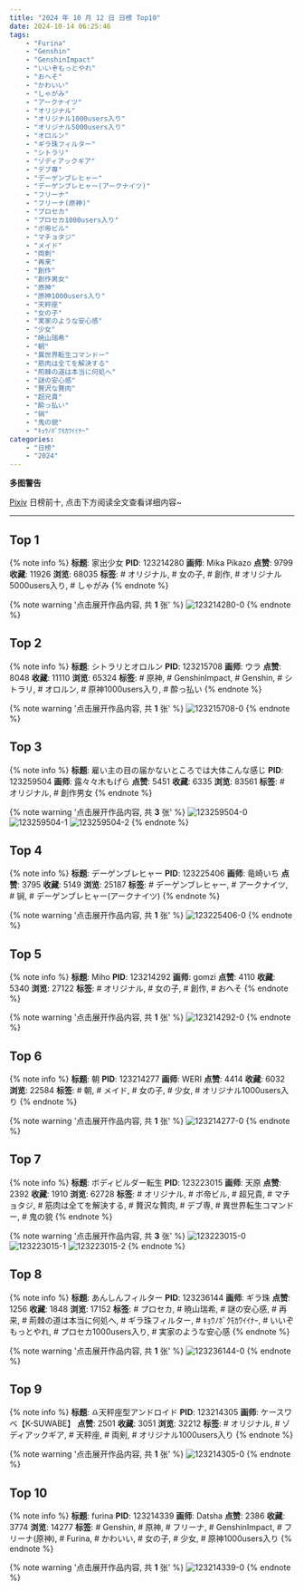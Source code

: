 ```yaml
---
title: "2024 年 10 月 12 日 日榜 Top10"
date: 2024-10-14 06:25:46
tags:
    - "Furina"
    - "Genshin"
    - "GenshinImpact"
    - "いいぞもっとやれ"
    - "おへそ"
    - "かわいい"
    - "しゃがみ"
    - "アークナイツ"
    - "オリジナル"
    - "オリジナル1000users入り"
    - "オリジナル5000users入り"
    - "オロルン"
    - "ギラ珠フィルター"
    - "シトラリ"
    - "ゾディアックギア"
    - "デブ専"
    - "デーゲンブレヒャー"
    - "デーゲンブレヒャー(アークナイツ)"
    - "フリーナ"
    - "フリーナ(原神)"
    - "プロセカ"
    - "プロセカ1000users入り"
    - "ボ帝ビル"
    - "マチョタジ"
    - "メイド"
    - "両剣"
    - "再来"
    - "創作"
    - "創作男女"
    - "原神"
    - "原神1000users入り"
    - "天秤座"
    - "女の子"
    - "実家のような安心感"
    - "少女"
    - "暁山瑞希"
    - "朝"
    - "異世界転生コマンドー"
    - "筋肉は全てを解決する"
    - "荊棘の道は本当に何処へ"
    - "謎の安心感"
    - "贅沢な贅肉"
    - "超兄貴"
    - "酔っ払い"
    - "锏"
    - "鬼の貌"
    - "ｷｮｳﾉﾎﾞｸﾓｶﾜｲｲﾅｰ"
categories:
    - "日榜"
    - "2024"
---
```


<i class="fa fa-triangle-exclamation"></i>**多图警告**<i class="fa fa-triangle-exclamation"></i>

[Pixiv](https://www.pixiv.net/) 日榜前十, 点击下方阅读全文查看详细内容~

<!-- more -->

---

## Top 1

{% note info %}
**标题**: 家出少女
**PID**: 123214280 **画师**: Mika Pikazo
**点赞**: 9799 **收藏**: 11926 **浏览**: 68035
**标签**: # オリジナル, # 女の子, # 創作, # オリジナル5000users入り, # しゃがみ
{% endnote %}

{% note warning '点击展开作品内容, 共 **1** 张' %}
![123214280-0](https://i.pixiv.re/img-original/img/2024/10/11/00/00/17/123214280_p0.png)
{% endnote %}

## Top 2

{% note info %}
**标题**: シトラリとオロルン
**PID**: 123215708 **画师**: ウラ
**点赞**: 8048 **收藏**: 11110 **浏览**: 65324
**标签**: # 原神, # GenshinImpact, # Genshin, # シトラリ, # オロルン, # 原神1000users入り, # 酔っ払い
{% endnote %}

{% note warning '点击展开作品内容, 共 **1** 张' %}
![123215708-0](https://i.pixiv.re/img-original/img/2024/10/11/00/34/43/123215708_p0.jpg)
{% endnote %}

## Top 3

{% note info %}
**标题**: 雇い主の目の届かないところでは大体こんな感じ
**PID**: 123259504 **画师**: 露々々木もげら
**点赞**: 5451 **收藏**: 6335 **浏览**: 83561
**标签**: # オリジナル, # 創作男女
{% endnote %}

{% note warning '点击展开作品内容, 共 **3** 张' %}
![123259504-0](https://i.pixiv.re/img-original/img/2024/10/12/16/38/42/123259504_p0.jpg)
![123259504-1](https://i.pixiv.re/img-original/img/2024/10/12/16/38/42/123259504_p1.jpg)
![123259504-2](https://i.pixiv.re/img-original/img/2024/10/12/16/38/42/123259504_p2.jpg)
{% endnote %}

## Top 4

{% note info %}
**标题**: デーゲンブレヒャー
**PID**: 123225406 **画师**: 竜崎いち
**点赞**: 3795 **收藏**: 5149 **浏览**: 25187
**标签**: # デーゲンブレヒャー, # アークナイツ, # 锏, # デーゲンブレヒャー(アークナイツ)
{% endnote %}

{% note warning '点击展开作品内容, 共 **1** 张' %}
![123225406-0](https://i.pixiv.re/img-original/img/2024/10/11/12/19/15/123225406_p0.jpg)
{% endnote %}

## Top 5

{% note info %}
**标题**: Miho
**PID**: 123214292 **画师**: gomzi
**点赞**: 4110 **收藏**: 5340 **浏览**: 27122
**标签**: # オリジナル, # 女の子, # 創作, # おへそ
{% endnote %}

{% note warning '点击展开作品内容, 共 **1** 张' %}
![123214292-0](https://i.pixiv.re/img-original/img/2024/10/11/00/00/19/123214292_p0.jpg)
{% endnote %}

## Top 6

{% note info %}
**标题**: 朝
**PID**: 123214277 **画师**: WERI
**点赞**: 4414 **收藏**: 6032 **浏览**: 22584
**标签**: # 朝, # メイド, # 女の子, # 少女, # オリジナル1000users入り
{% endnote %}

{% note warning '点击展开作品内容, 共 **1** 张' %}
![123214277-0](https://i.pixiv.re/img-original/img/2024/10/11/00/00/17/123214277_p0.jpg)
{% endnote %}

## Top 7

{% note info %}
**标题**: ボディビルダー転生
**PID**: 123223015 **画师**: 天原
**点赞**: 2392 **收藏**: 1910 **浏览**: 62728
**标签**: # オリジナル, # ボ帝ビル, # 超兄貴, # マチョタジ, # 筋肉は全てを解決する, # 贅沢な贅肉, # デブ専, # 異世界転生コマンドー, # 鬼の貌
{% endnote %}

{% note warning '点击展开作品内容, 共 **3** 张' %}
![123223015-0](https://i.pixiv.re/img-original/img/2024/10/11/09/26/16/123223015_p0.jpg)
![123223015-1](https://i.pixiv.re/img-original/img/2024/10/11/09/26/16/123223015_p1.jpg)
![123223015-2](https://i.pixiv.re/img-original/img/2024/10/11/09/26/16/123223015_p2.jpg)
{% endnote %}

## Top 8

{% note info %}
**标题**: あんしんフィルター
**PID**: 123236144 **画师**: ギラ珠
**点赞**: 1256 **收藏**: 1848 **浏览**: 17152
**标签**: # プロセカ, # 暁山瑞希, # 謎の安心感, # 再来, # 荊棘の道は本当に何処へ, # ギラ珠フィルター, # ｷｮｳﾉﾎﾞｸﾓｶﾜｲｲﾅｰ, # いいぞもっとやれ, # プロセカ1000users入り, # 実家のような安心感
{% endnote %}

{% note warning '点击展开作品内容, 共 **1** 张' %}
![123236144-0](https://i.pixiv.re/img-original/img/2024/10/11/21/03/35/123236144_p0.jpg)
{% endnote %}

## Top 9

{% note info %}
**标题**: ♎天秤座型アンドロイド
**PID**: 123214305 **画师**: ケースワベ【K-SUWABE】
**点赞**: 2501 **收藏**: 3051 **浏览**: 32212
**标签**: # オリジナル, # ゾディアックギア, # 天秤座, # 両剣, # オリジナル1000users入り
{% endnote %}

{% note warning '点击展开作品内容, 共 **1** 张' %}
![123214305-0](https://i.pixiv.re/img-original/img/2024/10/11/00/00/21/123214305_p0.jpg)
{% endnote %}

## Top 10

{% note info %}
**标题**: furina
**PID**: 123214339 **画师**: Datsha
**点赞**: 2386 **收藏**: 3774 **浏览**: 14277
**标签**: # Genshin, # 原神, # フリーナ, # GenshinImpact, # フリーナ(原神), # Furina, # かわいい, # 女の子, # 少女, # 原神1000users入り
{% endnote %}

{% note warning '点击展开作品内容, 共 **1** 张' %}
![123214339-0](https://i.pixiv.re/img-original/img/2024/10/11/00/00/27/123214339_p0.png)
{% endnote %}
